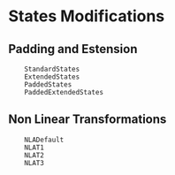# States Modifications

## Padding and Estension

```@docs
    StandardStates
    ExtendedStates
    PaddedStates
    PaddedExtendedStates
```

## Non Linear Transformations

```@docs
    NLADefault
    NLAT1
    NLAT2
    NLAT3
```

